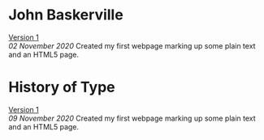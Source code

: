 John Baskerville
================
[Version 1](https://saskia-kano.github.io/john_baskerville/baskerville-one.html)	
*02 November 2020*
Created my first webpage marking up some plain text and an HTML5 page.













History of Type
===============
[Version 1](https://saskia-kano.github.io/john_baskerville/type-history.html)	
*09 November 2020*
Created my first webpage marking up some plain text and an HTML5 page.



